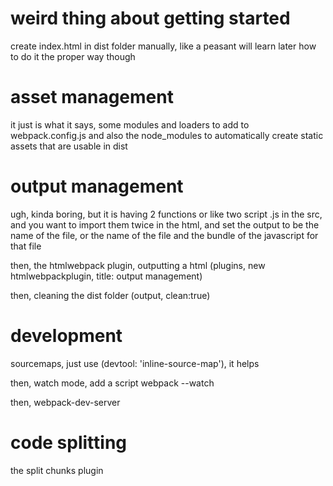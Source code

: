 # weird thing about getting started

create index.html in dist folder manually, like a peasant
will learn later how to do it the proper way though

# asset management

it just is what it says, some modules and loaders to add to webpack.config.js and also the node_modules to automatically create static assets that are usable in dist

# output management

ugh, kinda boring, but it is having 2 functions
or like two script .js in the src, and you want to import them twice in the html, and set the output to be the name of the file, or the name of the file and the bundle of the javascript for that file

then, the htmlwebpack plugin, outputting a html (plugins, new htmlwebpackplugin, title: output management)

then, cleaning the dist folder (output, clean:true)

# development

sourcemaps, just use (devtool: 'inline-source-map'), it helps

then, watch mode, add a script webpack --watch

then, webpack-dev-server

# code splitting

the split chunks plugin
